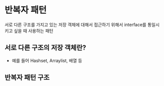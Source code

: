 # 반복자 패턴

서로 다른 구조를 가지고 있는 저장 객체에 대해서 접근하기 위해서 interface를 통일시키고 싶을 때 사용하는 패턴

## 서로 다른 구조의 저장 객체란?

- 예를 들어 Hashset, Arraylist, 배열 등

## 반복자 패턴 구조
